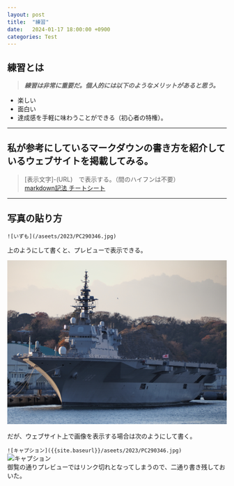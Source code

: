 ```yaml
---
layout: post
title:  "練習"
date:   2024-01-17 18:00:00 +0900
categories: Test
---
```

## 練習とは

> ***練習は非常に重要だ。個人的には以下のようなメリットがあると思う。***
-  楽しい
-  面白い
-  達成感を手軽に味わうことができる（初心者の特権）。
***  
## 私が参考にしているマークダウンの書き方を紹介しているウェブサイトを掲載してみる。 

> [表示文字]-(URL)　で表示する。（間のハイフンは不要）  
> [markdown記法 チートシート](https://gist.github.com/mignonstyle/083c9e1651d7734f84c99b8cf49d57fa)

***  

## 写真の貼り方
`![いずも](/aseets/2023/PC290346.jpg)`

上のようにして書くと、プレビューで表示できる。

![いずも](/aseets/2023/PC290346.jpg)  

だが、ウェブサイト上で画像を表示する場合は次のようにして書く。

`![キャプション]({{site.baseurl}}/aseets/2023/PC290346.jpg)`
![キャプション]({{site.baseurl}}/aseets/2023/PC290346.jpg)  
御覧の通りプレビューではリンク切れとなってしまうので、二通り書き残しておいた。
